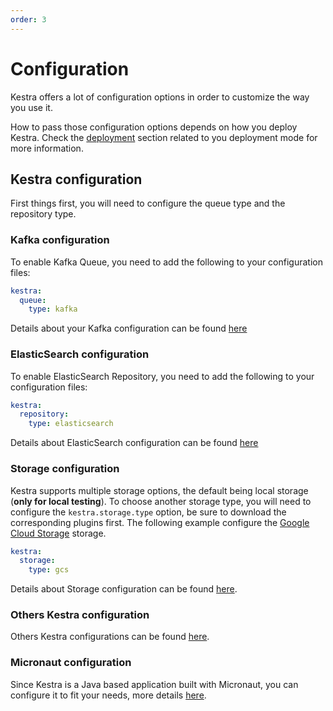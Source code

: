 ```yaml
---
order: 3
---
```

# Configuration

Kestra offers a lot of configuration options in order to customize the way you use it.

How to pass those configuration options depends on how you deploy Kestra. Check the [deployment](/docs/administrator-guide/deployment/README.md) section related to you deployment mode for more information.

## Kestra configuration 
First things first, you will need to configure the queue type and the repository type.

### Kafka configuration  
To enable Kafka Queue, you need to add the following to your configuration files:
```yaml
kestra:
  queue:
    type: kafka
```

Details about your Kafka configuration can be found [here](./kafka)

### ElasticSearch configuration
To enable ElasticSearch Repository, you need to add the following to your configuration files:
```yaml
kestra:
  repository:
    type: elasticsearch
```

Details about ElasticSearch configuration can be found [here](./elasticsearch)

### Storage configuration
Kestra supports multiple storage options, the default being local storage (**only for local testing**).
To choose another storage type, you will need to configure the `kestra.storage.type` option, be sure to download the corresponding plugins first. The following example configure the [Google Cloud Storage](./storage/README.md#gcs) storage.
```yaml
kestra:
  storage:
    type: gcs
```

Details about Storage configuration can be found [here](./storage).

### Others Kestra configuration

Others Kestra configurations can be found [here](./others).

### Micronaut configuration

Since Kestra is a Java based application built with Micronaut, you can configure it to fit your needs, more details [here](./micronaut).
